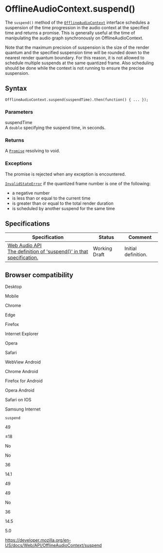 # OfflineAudioContext.suspend()

The `suspend()` method of the [`OfflineAudioContext`](../offlineaudiocontext) interface schedules a suspension of the time progression in the audio context at the specified time and returns a promise. This is generally useful at the time of manipulating the audio graph synchronously on OfflineAudioContext.

Note that the maximum precision of suspension is the size of the render quantum and the specified suspension time will be rounded down to the nearest render quantum boundary. For this reason, it is not allowed to schedule multiple suspends at the same quantized frame. Also scheduling should be done while the context is not running to ensure the precise suspension.

## Syntax

    OfflineAudioContext.suspend(suspendTime).then(function() { ... });

### Parameters

suspendTime  
A <span class="page-not-created">`double`</span> specifying the suspend time, in seconds.

### Returns

A [`Promise`](https://developer.mozilla.org/en-US/docs/Web/JavaScript/Reference/Global_Objects/Promise) resolving to void.

### Exceptions

The promise is rejected when any exception is encountered.

[`InvalidStateError`](../domexception#exception-invalidstateerror) if the quantized frame number is one of the following:

- a negative number
- is less than or equal to the current time
- is greater than or equal to the total render duration
- is scheduled by another suspend for the same time

## Specifications

<table><thead><tr class="header"><th>Specification</th><th>Status</th><th>Comment</th></tr></thead><tbody><tr class="odd"><td><a href="https://webaudio.github.io/web-audio-api/#dom-offlineaudiocontext-suspend">Web Audio API<br />
<span class="small">The definition of 'suspend()' in that specification.</span></a></td><td><span class="spec-wd">Working Draft</span></td><td>Initial definition.</td></tr></tbody></table>

## Browser compatibility

Desktop

Mobile

Chrome

Edge

Firefox

Internet Explorer

Opera

Safari

WebView Android

Chrome Android

Firefox for Android

Opera Android

Safari on IOS

Samsung Internet

`suspend`

49

≤18

No

No

36

14.1

49

49

No

36

14.5

5.0

<a href="https://developer.mozilla.org/en-US/docs/Web/API/OfflineAudioContext/suspend" class="_attribution-link">https://developer.mozilla.org/en-US/docs/Web/API/OfflineAudioContext/suspend</a>
